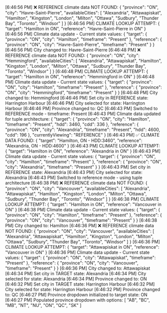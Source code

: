 [6:46:56 PM] ❌ REFERENCE climate data NOT FOUND: {
  "province": "ON",
  "city": "Havre-Saint-Pierre",
  "availableCities": [
    "Alexandria",
    "Attawapiskat",
    "Hamilton",
    "Kingston",
    "London",
    "Milton",
    "Ottawa",
    "Sudbury",
    "Thunder Bay",
    "Toronto",
    "Windsor"
  ]
}
[6:46:56 PM] CLIMATE LOOKUP ATTEMPT: {
  "target": "Hamilton in ON",
  "reference": "Havre-Saint-Pierre in ON"
}
[6:46:56 PM] Climate data update - Current state values: {
  "target": {
    "province": "ON",
    "city": "Hamilton",
    "timeframe": "Present"
  },
  "reference": {
    "province": "ON",
    "city": "Havre-Saint-Pierre",
    "timeframe": "Present"
  }
}
[6:46:56 PM] City changed to: Havre-Saint-Pierre
[6:46:48 PM] ❌ REFERENCE climate data NOT FOUND: {
  "province": "ON",
  "city": "Hemmingford",
  "availableCities": [
    "Alexandria",
    "Attawapiskat",
    "Hamilton",
    "Kingston",
    "London",
    "Milton",
    "Ottawa",
    "Sudbury",
    "Thunder Bay",
    "Toronto",
    "Windsor"
  ]
}
[6:46:48 PM] CLIMATE LOOKUP ATTEMPT: {
  "target": "Hamilton in ON",
  "reference": "Hemmingford in ON"
}
[6:46:48 PM] Climate data update - Current state values: {
  "target": {
    "province": "ON",
    "city": "Hamilton",
    "timeframe": "Present"
  },
  "reference": {
    "province": "ON",
    "city": "Hemmingford",
    "timeframe": "Present"
  }
}
[6:46:48 PM] City changed to: Hemmingford
[6:46:46 PM] Set city in REFERENCE state: Harrington Harbour
[6:46:46 PM] City selected for state: Harrington Harbour
[6:46:46 PM] Province changed to: QC
[6:46:43 PM] Switched to REFERENCE mode - timeframe: Present
[6:46:43 PM] Climate data updated for tuple architecture: {
  "target": {
    "province": "ON",
    "city": "Hamilton",
    "timeframe": "Present",
    "hdd": 3460,
    "cdd": 336
  },
  "reference": {
    "province": "ON",
    "city": "Alexandria",
    "timeframe": "Present",
    "hdd": 4600,
    "cdd": 196
  },
  "currentlyViewing": "REFERENCE"
}
[6:46:43 PM] ✅ CLIMATE DATA FOUND: {
  "target": "Hamilton, ON - HDD:3460",
  "reference": "Alexandria, ON - HDD:4600"
}
[6:46:43 PM] CLIMATE LOOKUP ATTEMPT: {
  "target": "Hamilton in ON",
  "reference": "Alexandria in ON"
}
[6:46:43 PM] Climate data update - Current state values: {
  "target": {
    "province": "ON",
    "city": "Hamilton",
    "timeframe": "Present"
  },
  "reference": {
    "province": "ON",
    "city": "Alexandria",
    "timeframe": "Present"
  }
}
[6:46:43 PM] Set city in REFERENCE state: Alexandria
[6:46:43 PM] City selected for state: Alexandria
[6:46:43 PM] Switched to reference mode - using tuple architecture 
[6:46:38 PM] ❌ REFERENCE climate data NOT FOUND: {
  "province": "ON",
  "city": "Vancouver",
  "availableCities": [
    "Alexandria",
    "Attawapiskat",
    "Hamilton",
    "Kingston",
    "London",
    "Milton",
    "Ottawa",
    "Sudbury",
    "Thunder Bay",
    "Toronto",
    "Windsor"
  ]
}
[6:46:38 PM] CLIMATE LOOKUP ATTEMPT: {
  "target": "Hamilton in ON",
  "reference": "Vancouver in ON"
}
[6:46:38 PM] Climate data update - Current state values: {
  "target": {
    "province": "ON",
    "city": "Hamilton",
    "timeframe": "Present"
  },
  "reference": {
    "province": "ON",
    "city": "Vancouver",
    "timeframe": "Present"
  }
}
[6:46:38 PM] City changed to: Hamilton
[6:46:36 PM] ❌ REFERENCE climate data NOT FOUND: {
  "province": "ON",
  "city": "Vancouver",
  "availableCities": [
    "Alexandria",
    "Attawapiskat",
    "Hamilton",
    "Kingston",
    "London",
    "Milton",
    "Ottawa",
    "Sudbury",
    "Thunder Bay",
    "Toronto",
    "Windsor"
  ]
}
[6:46:36 PM] CLIMATE LOOKUP ATTEMPT: {
  "target": "Attawapiskat in ON",
  "reference": "Vancouver in ON"
}
[6:46:36 PM] Climate data update - Current state values: {
  "target": {
    "province": "ON",
    "city": "Attawapiskat",
    "timeframe": "Present"
  },
  "reference": {
    "province": "ON",
    "city": "Vancouver",
    "timeframe": "Present"
  }
}
[6:46:36 PM] City changed to: Attawapiskat
[6:46:34 PM] Set city in TARGET state: Alexandria
[6:46:34 PM] City selected for state: Alexandria
[6:46:34 PM] Province changed to: ON
[6:46:32 PM] Set city in TARGET state: Harrington Harbour
[6:46:32 PM] City selected for state: Harrington Harbour
[6:46:32 PM] Province changed to: QC
[6:46:27 PM] Province dropdown initialized to target state: ON
[6:46:27 PM] Populated province dropdown with options: [
  "AB",
  "BC",
  "MB",
  "NT",
  "NU",
  "ON",
  "QC",
  "SK"
]
